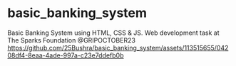 # basic_banking_system
Basic Banking System using HTML, CSS &amp; JS. Web development task at The Sparks Foundation @GRIPOCTOBER23
https://github.com/25Bushra/basic_banking_system/assets/113515655/04208df4-8eaa-4ade-997a-c23e7ddefb0b
